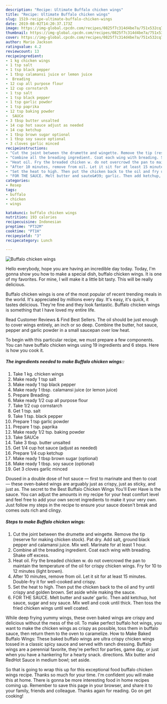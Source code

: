 ```yaml
---
description: "Recipe: Ultimate Buffalo chicken wings"
title: "Recipe: Ultimate Buffalo chicken wings"
slug: 1519-recipe-ultimate-buffalo-chicken-wings
date: 2019-08-02T14:20:37.173Z
image: https://img-global.cpcdn.com/recipes/0825f7c314d4be7a/751x532cq70/buffalo-chicken-wings-recipe-main-photo.jpg
thumbnail: https://img-global.cpcdn.com/recipes/0825f7c314d4be7a/751x532cq70/buffalo-chicken-wings-recipe-main-photo.jpg
cover: https://img-global.cpcdn.com/recipes/0825f7c314d4be7a/751x532cq70/buffalo-chicken-wings-recipe-main-photo.jpg
author: Mario Jackson
ratingvalue: 4.2
reviewcount: 13
recipeingredient:
- 1 kg chicken wings
- 1 tsp salt
- 1 tsp black pepper
- 1 tbsp calamansi juice or lemon juice
-  Breading
- 12 cup all purpose flour
- 12 cup cornstarch
- 1 tsp salt
- 1 tsp black pepper
- 1 tsp garlic powder
- 1 tsp paprika
- 12 tsp baking powder
-  SAUCe
- 3 tbsp butter unsalted
- 14 cup hot sauce adjust as needed
- 14 cup ketchup
- 1 tbsp brown sugar optional
- 1 tbsp soy sauce optional
- 3 cloves garlic minced
recipeinstructions:
- "Cut the joint between the drumette and wingette. Remove the tip (reserve for making chicken stock). Pat dry. Add salt, ground black pepper and calamansi juice. Mix well. Marinate for at least 1 hour."
- "Combine all the breading ingredient. Coat each wing with breading. Shake off excess."
- "Heat oil. Fry the breaded chicken w. do not overcrowd the pan to maintain the temperature of the oil for crispy chicken wings. Fry for 10 to 12 minutes (light brown)."
- "After 10 minutes, remove from oil. Let it sit for at least 15 minutes. Double-fry it for well-cooked and crispy."
- "Set the heat to high. Then put the chicken back to the oil and fry until crispy and golden brown. Set aside while making the sauce."
- "FOR THE SAUCE. Melt butter and saute&#39; garlic. Then add ketchup, hot sauce, sugar and soy sauce. Mix well and cook until thick. Then toss the fried chicken wings until well coated."
categories:
- Resep
tags:
- buffalo
- chicken
- wings

katakunci: buffalo chicken wings
nutrition: 193 calories
recipecuisine: Indonesian
preptime: "PT32M"
cooktime: "PT1H"
recipeyield: "3"
recipecategory: Lunch

---
```



![Buffalo chicken wings](https://img-global.cpcdn.com/recipes/0825f7c314d4be7a/751x532cq70/buffalo-chicken-wings-recipe-main-photo.jpg)

Hello everybody, hope you are having an incredible day today. Today, I'm gonna show you how to make a special dish, buffalo chicken wings. It is one of my favorites. For mine, I will make it a little bit tasty. This will be really delicious.

Buffalo chicken wings is one of the most popular of recent trending meals in the world. It's appreciated by millions every day. It's easy, it's quick, it tastes delicious. They're fine and they look fantastic. Buffalo chicken wings is something that I have loved my entire life.

Read Customer Reviews &amp; Find Best Sellers. The oil should be just enough to cover wings entirely, an inch or so deep. Combine the butter, hot sauce, pepper and garlic powder in a small saucepan over low heat.


To begin with this particular recipe, we must prepare a few components. You can have buffalo chicken wings using 19 ingredients and 6 steps. Here is how you cook it.

##### The ingredients needed to make Buffalo chicken wings::

1. Take 1 kg. chicken wings
1. Make ready 1 tsp salt
1. Make ready 1 tsp black pepper
1. Make ready 1 tbsp. calamansi juice (or lemon juice)
1. Prepare  Breading:
1. Make ready 1/2 cup all purpose flour
1. Take 1/2 cup cornstarch
1. Get 1 tsp. salt
1. Take 1 tsp. black pepper
1. Prepare 1 tsp garlic powder
1. Prepare 1 tsp. paprika
1. Make ready 1/2 tsp. baking powder
1. Take  SAUCe
1. Take 3 tbsp. butter unsalted
1. Get 1/4 cup hot sauce (adjust as needed)
1. Prepare 1/4 cup ketchup
1. Make ready 1 tbsp brown sugar (optional)
1. Make ready 1 tbsp. soy sauce (optional)
1. Get 3 cloves garlic minced


Doused in a double dose of hot sauce — first to marinate and then to coat — these oven-baked wings are arguably just as crispy, just as sticky, and just as. The secret to the Best Buffalo Chicken Wings You&#39;ll Ever Have is the sauce. You can adjust the amounts in my recipe for your heat comfort level and feel free to add your own secret ingredients to make it your very own. Just follow my steps in the recipe to ensure your sauce doesn&#39;t break and comes outs rich and clingy. 

##### Steps to make Buffalo chicken wings:

1. Cut the joint between the drumette and wingette. Remove the tip (reserve for making chicken stock). Pat dry. Add salt, ground black pepper and calamansi juice. Mix well. Marinate for at least 1 hour.
1. Combine all the breading ingredient. Coat each wing with breading. Shake off excess.
1. Heat oil. Fry the breaded chicken w. do not overcrowd the pan to maintain the temperature of the oil for crispy chicken wings. Fry for 10 to 12 minutes (light brown).
1. After 10 minutes, remove from oil. Let it sit for at least 15 minutes. Double-fry it for well-cooked and crispy.
1. Set the heat to high. Then put the chicken back to the oil and fry until crispy and golden brown. Set aside while making the sauce.
1. FOR THE SAUCE. Melt butter and saute&#39; garlic. Then add ketchup, hot sauce, sugar and soy sauce. Mix well and cook until thick. Then toss the fried chicken wings until well coated.


While deep frying yummy wings, these oven baked wings are crispy and delicious without the mess of the oil. To make perfect buffalo hot wings, you want to make the chicken wings as crispy as possible, toss them in buffalo sauce, then return them to the oven to caramelize. How to Make Baked Buffalo Wings: These baked buffalo wings are ultra crispy chicken wings tossed in a classic spicy sauce and served with ranch dressing. Buffalo wings are a perennial favorite, they&#39;re perfect for parties, game day, or just when you have a hankering for a hearty snack. directions. Mix butter and RedHot Sauce in medium bowl; set aside. 

So that is going to wrap this up for this exceptional food buffalo chicken wings recipe. Thanks so much for your time. I'm confident you will make this at home. There is gonna be more interesting food in home recipes coming up. Remember to save this page in your browser, and share it to your family, friends and colleague. Thanks again for reading. Go on get cooking!
